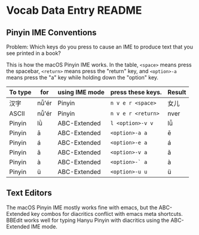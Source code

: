 # Vocab Data Entry README

## Pinyin IME Conventions

Problem: Which keys do you press to cause an IME to produce text that you see
printed in a book?

This is how the macOS Pinyin IME works. In the table, `<space>` means press the
spacebar, `<return>` means press the "return" key, and `<option>-a` means press
the "a" key while holding down the "option" key.

| To type | for   | using IME mode | press these keys.   | Result |
|---------|-------|----------------|---------------------|--------|
| 汉字    | nǚ'ér | Pinyin         | `n v e r <space>`   | 女儿   |
| ASCII   | nǚ'ér | Pinyin         | `n v e r <return>`  | nver   |
| Pinyin  | lǜ    | ABC-Extended   | `l <option>-v v`    | lǚ     |
| Pinyin  | ā     | ABC-Extended   | `<option>-a a`      | ē      |
| Pinyin  | á     | ABC-Extended   | `<option>-e a`      | á      |
| Pinyin  | ǎ     | ABC-Extended   | `<option>-v a`      | ǎ      |
| Pinyin  | à     | ABC-Extended   | ```<option>-` a```  | à      |
| Pinyin  | ü     | ABC-Extended   | `<option>-u u`      | ü      |


## Text Editors

The macOS Pinyin IME mostly works fine with emacs, but the ABC-Extended key
combos for diacritics conflict with emacs meta shortcuts. BBEdit works well
for typing Hanyu Pinyin with diacritics using the ABC-Extended IME mode.
